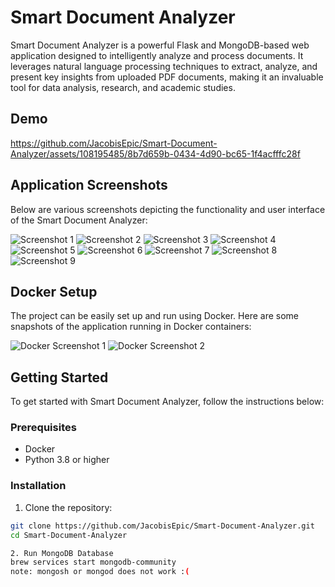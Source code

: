 # Smart Document Analyzer

Smart Document Analyzer is a powerful Flask and MongoDB-based web application designed to intelligently analyze and process documents. It leverages natural language processing techniques to extract, analyze, and present key insights from uploaded PDF documents, making it an invaluable tool for data analysis, research, and academic studies.

## Demo



https://github.com/JacobisEpic/Smart-Document-Analyzer/assets/108195485/8b7d659b-0434-4d90-bc65-1f4acfffc28f



## Application Screenshots

Below are various screenshots depicting the functionality and user interface of the Smart Document Analyzer:

![Screenshot 1](https://github.com/JacobisEpic/Smart-Document-Analyzer/assets/108195485/d2595fec-474d-42c9-8a4a-1684ce4a9425)
![Screenshot 2](https://github.com/JacobisEpic/Smart-Document-Analyzer/assets/108195485/5e284748-3e80-4171-83a2-4e2154912171)
![Screenshot 3](https://github.com/JacobisEpic/Smart-Document-Analyzer/assets/108195485/a8a0769a-effa-4d7e-9c69-25e601ab6298)
![Screenshot 4](https://github.com/JacobisEpic/Smart-Document-Analyzer/assets/108195485/ddf61137-dcc2-478f-9b1c-bbc4172c063f)
![Screenshot 5](https://github.com/JacobisEpic/Smart-Document-Analyzer/assets/108195485/9e88484f-f405-4671-895b-af650648bdc1)
![Screenshot 6](https://github.com/JacobisEpic/Smart-Document-Analyzer/assets/108195485/0b92999c-c16a-4e0d-a55b-dbcfabbcd103)
![Screenshot 7](https://github.com/JacobisEpic/Smart-Document-Analyzer/assets/108195485/ebbdca25-a428-4137-8715-14c24269af27)
![Screenshot 8](https://github.com/JacobisEpic/Smart-Document-Analyzer/assets/108195485/8d693019-1db7-4532-bf70-4813dc674032)
![Screenshot 9](https://github.com/JacobisEpic/Smart-Document-Analyzer/assets/108195485/5326f9d9-dddb-4ed3-bbd2-42fdb9bdd7eb)

## Docker Setup

The project can be easily set up and run using Docker. Here are some snapshots of the application running in Docker containers:

![Docker Screenshot 1](https://github.com/JacobisEpic/Smart-Document-Analyzer/assets/108195485/a51ca726-d7d1-4e52-8bf1-59c3eaabd24c)
![Docker Screenshot 2](https://github.com/JacobisEpic/Smart-Document-Analyzer/assets/108195485/387ef4eb-e2bd-4157-a265-cbd07cec6e7c)

## Getting Started

To get started with Smart Document Analyzer, follow the instructions below:

### Prerequisites

- Docker
- Python 3.8 or higher

### Installation

1. Clone the repository:
```bash
git clone https://github.com/JacobisEpic/Smart-Document-Analyzer.git
cd Smart-Document-Analyzer

2. Run MongoDB Database
brew services start mongodb-community
note: mongosh or mongod does not work :(

